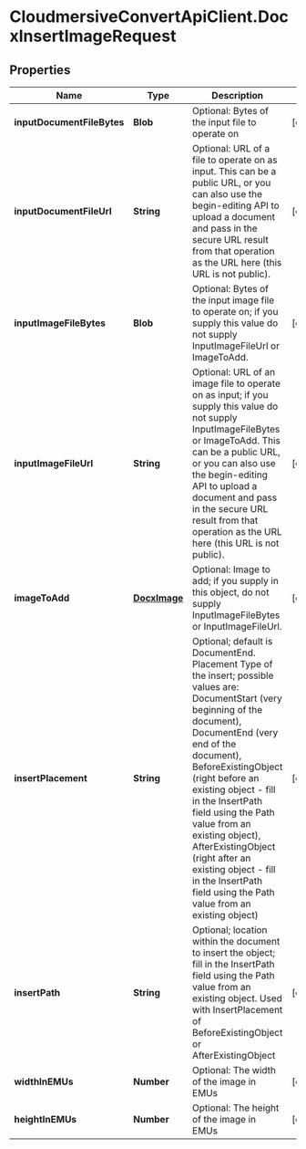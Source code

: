 # CloudmersiveConvertApiClient.DocxInsertImageRequest

## Properties
Name | Type | Description | Notes
------------ | ------------- | ------------- | -------------
**inputDocumentFileBytes** | **Blob** | Optional: Bytes of the input file to operate on | [optional] 
**inputDocumentFileUrl** | **String** | Optional: URL of a file to operate on as input.  This can be a public URL, or you can also use the begin-editing API to upload a document and pass in the secure URL result from that operation as the URL here (this URL is not public). | [optional] 
**inputImageFileBytes** | **Blob** | Optional: Bytes of the input image file to operate on; if you supply this value do not supply InputImageFileUrl or ImageToAdd. | [optional] 
**inputImageFileUrl** | **String** | Optional: URL of an image file to operate on as input; if you supply this value do not supply InputImageFileBytes or ImageToAdd.  This can be a public URL, or you can also use the begin-editing API to upload a document and pass in the secure URL result from that operation as the URL here (this URL is not public). | [optional] 
**imageToAdd** | [**DocxImage**](DocxImage.md) | Optional: Image to add; if you supply in this object, do not supply InputImageFileBytes or InputImageFileUrl. | [optional] 
**insertPlacement** | **String** | Optional; default is DocumentEnd.  Placement Type of the insert; possible values are: DocumentStart (very beginning of the document), DocumentEnd (very end of the document), BeforeExistingObject (right before an existing object - fill in the InsertPath field using the Path value from an existing object), AfterExistingObject (right after an existing object - fill in the InsertPath field using the Path value from an existing object) | [optional] 
**insertPath** | **String** | Optional; location within the document to insert the object; fill in the InsertPath field using the Path value from an existing object.  Used with InsertPlacement of BeforeExistingObject or AfterExistingObject | [optional] 
**widthInEMUs** | **Number** | Optional: The width of the image in EMUs | [optional] 
**heightInEMUs** | **Number** | Optional: The height of the image in EMUs | [optional] 


